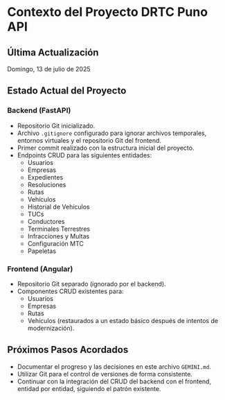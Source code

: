 # Contexto del Proyecto DRTC Puno API

## Última Actualización
Domingo, 13 de julio de 2025

## Estado Actual del Proyecto

### Backend (FastAPI)
- Repositorio Git inicializado.
- Archivo `.gitignore` configurado para ignorar archivos temporales, entornos virtuales y el repositorio Git del frontend.
- Primer commit realizado con la estructura inicial del proyecto.
- Endpoints CRUD para las siguientes entidades:
  - Usuarios
  - Empresas
  - Expedientes
  - Resoluciones
  - Rutas
  - Vehículos
  - Historial de Vehículos
  - TUCs
  - Conductores
  - Terminales Terrestres
  - Infracciones y Multas
  - Configuración MTC
  - Papeletas

### Frontend (Angular)
- Repositorio Git separado (ignorado por el backend).
- Componentes CRUD existentes para:
  - Usuarios
  - Empresas
  - Rutas
  - Vehículos (restaurados a un estado básico después de intentos de modernización).

## Próximos Pasos Acordados
- Documentar el progreso y las decisiones en este archivo `GEMINI.md`.
- Utilizar Git para el control de versiones de forma consistente.
- Continuar con la integración del CRUD del backend con el frontend, entidad por entidad, siguiendo el patrón existente.